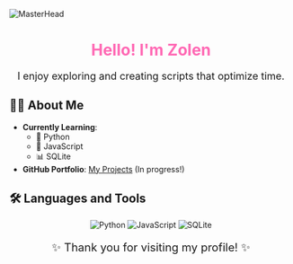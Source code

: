 ![MasterHead](https://media.discordapp.net/attachments/1187007151357562922/1297976272198045747/360_F_591976463_KMZyV6obpsrN2bJJJkYW0bzoH2XxLTlA.jpg?ex=6717e21a&is=6716909a&hm=0d7c3585a5719225be61486d434bfd552162416911d3dfa8ca46d4833825ed46&=&format=webp)

<div align="center">
  <h1 style="color: #FF69B4;">Hello! I'm Zolen </h1>
  <p style="font-size: 18px;">I enjoy exploring and creating scripts that optimize time.</p>
</div>

## 👨‍💻 About Me
- **Currently Learning**:
  - 🐍 Python
  - 📜 JavaScript
  - 📊 SQLite
- **GitHub Portfolio**: [My Projects](https://github.com/zolentharis) (In progress!)

## 🛠️ Languages and Tools
<p align="center">
  <img src="https://img.shields.io/badge/Python-3776AB?style=flat&logo=python&logoColor=white" alt="Python" />
  <img src="https://img.shields.io/badge/JavaScript-F7DF1E?style=flat&logo=javascript&logoColor=black" alt="JavaScript" />
  <img src="https://img.shields.io/badge/SQLite-003B57?style=flat&logo=sqlite&logoColor=white" alt="SQLite" />
</p>

<p align="center" style="font-size: 20px;">✨ Thank you for visiting my profile! ✨</p>
